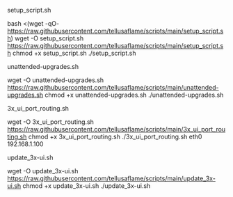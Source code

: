 setup_script.sh

bash <(wget -qO- https://raw.githubusercontent.com/tellusaflame/scripts/main/setup_script.sh)
wget -O setup_script.sh https://raw.githubusercontent.com/tellusaflame/scripts/main/setup_script.sh
chmod +x setup_script.sh
./setup_script.sh


unattended-upgrades.sh

wget -O unattended-upgrades.sh https://raw.githubusercontent.com/tellusaflame/scripts/main/unattended-upgrades.sh
chmod +x unattended-upgrades.sh
./unattended-upgrades.sh


3x_ui_port_routing.sh

wget -O 3x_ui_port_routing.sh https://raw.githubusercontent.com/tellusaflame/scripts/main/3x_ui_port_routing.sh
chmod +x 3x_ui_port_routing.sh
./3x_ui_port_routing.sh eth0 192.168.1.100


update_3x-ui.sh

wget -O update_3x-ui.sh https://raw.githubusercontent.com/tellusaflame/scripts/main/update_3x-ui.sh
chmod +x update_3x-ui.sh
./update_3x-ui.sh
